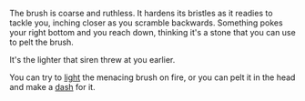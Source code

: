 The brush is coarse and ruthless. It hardens its bristles as it readies to tackle you, inching closer as you scramble backwards. Something pokes your right bottom and you reach down, thinking it's a stone that you can use to pelt the brush.

It's the lighter that siren threw at you earlier.

You can try to [light](fire/busted.md) the menacing brush on fire, or you can pelt it in the head and make a [dash](dash/escape.md) for it.

